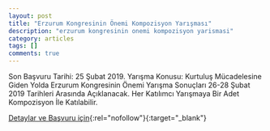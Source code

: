 ```yaml
---
layout: post
title: "Erzurum Kongresinin Önemi Kompozisyon Yarışması"
description: "erzurum kongresinin onemi kompozisyon yarismasi"
category: articles
tags: []
comments: true
---
```


Son Başvuru Tarihi: 25 Şubat 2019.
Yarışma Konusu: Kurtuluş Mücadelesine Giden Yolda Erzurum Kongresinin Önemi
Yarışma Sonuçları 26-28 Şubat 2019 Tarihleri Arasında Açıklanacak.
Her Katılımcı Yarışmaya Bir Adet Kompozisyon İle Katılabilir.

[Detaylar ve Başvuru için](https://www.guncel-egitim.org/erzurum-kongresinin-onemi-kompozisyon-yarismasi/?utm_source=edebiyatyarismalari.com&utm_medium=affiliate&utm_campaign=cpc){:rel="nofollow"}{:target="_blank"}